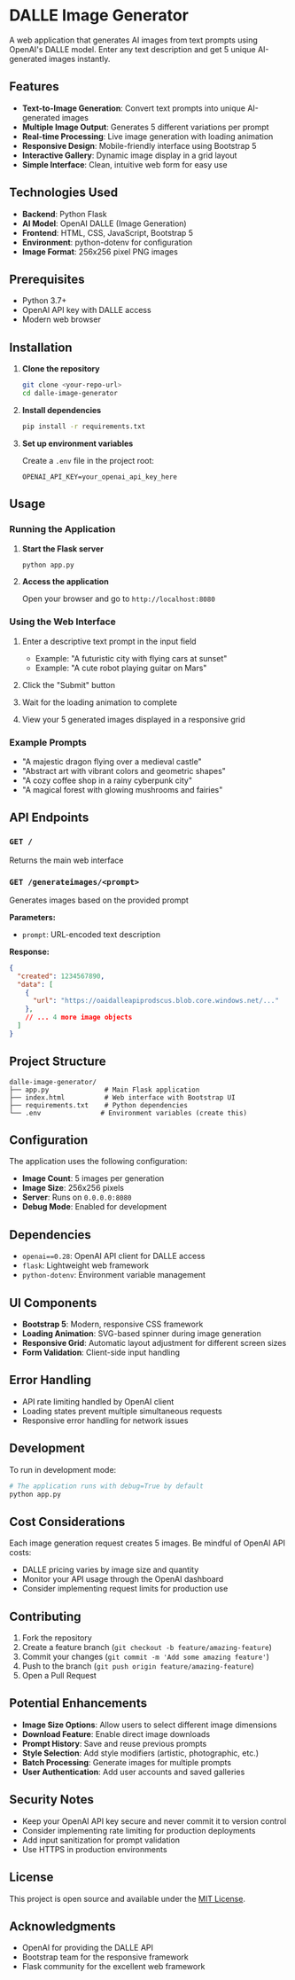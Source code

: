 # DALLE Image Generator

A web application that generates AI images from text prompts using OpenAI's DALLE model. Enter any text description and get 5 unique AI-generated images instantly.

## Features

- **Text-to-Image Generation**: Convert text prompts into unique AI-generated images
- **Multiple Image Output**: Generates 5 different variations per prompt
- **Real-time Processing**: Live image generation with loading animation
- **Responsive Design**: Mobile-friendly interface using Bootstrap 5
- **Interactive Gallery**: Dynamic image display in a grid layout
- **Simple Interface**: Clean, intuitive web form for easy use

## Technologies Used

- **Backend**: Python Flask
- **AI Model**: OpenAI DALLE (Image Generation)
- **Frontend**: HTML, CSS, JavaScript, Bootstrap 5
- **Environment**: python-dotenv for configuration
- **Image Format**: 256x256 pixel PNG images

## Prerequisites

- Python 3.7+
- OpenAI API key with DALLE access
- Modern web browser

## Installation

1. **Clone the repository**
   ```bash
   git clone <your-repo-url>
   cd dalle-image-generator
   ```

2. **Install dependencies**
   ```bash
   pip install -r requirements.txt
   ```

3. **Set up environment variables**
   
   Create a `.env` file in the project root:
   ```env
   OPENAI_API_KEY=your_openai_api_key_here
   ```

## Usage

### Running the Application

1. **Start the Flask server**
   ```bash
   python app.py
   ```

2. **Access the application**
   
   Open your browser and go to `http://localhost:8080`

### Using the Web Interface

1. Enter a descriptive text prompt in the input field
   - Example: "A futuristic city with flying cars at sunset"
   - Example: "A cute robot playing guitar on Mars"
   
2. Click the "Submit" button

3. Wait for the loading animation to complete

4. View your 5 generated images displayed in a responsive grid

### Example Prompts

- "A majestic dragon flying over a medieval castle"
- "Abstract art with vibrant colors and geometric shapes"
- "A cozy coffee shop in a rainy cyberpunk city"
- "A magical forest with glowing mushrooms and fairies"

## API Endpoints

### `GET /`
Returns the main web interface

### `GET /generateimages/<prompt>`
Generates images based on the provided prompt

**Parameters:**
- `prompt`: URL-encoded text description

**Response:**
```json
{
  "created": 1234567890,
  "data": [
    {
      "url": "https://oaidalleapiprodscus.blob.core.windows.net/..."
    },
    // ... 4 more image objects
  ]
}
```

## Project Structure

```
dalle-image-generator/
├── app.py              # Main Flask application
├── index.html          # Web interface with Bootstrap UI
├── requirements.txt    # Python dependencies
└── .env               # Environment variables (create this)
```

## Configuration

The application uses the following configuration:

- **Image Count**: 5 images per generation
- **Image Size**: 256x256 pixels
- **Server**: Runs on `0.0.0.0:8080`
- **Debug Mode**: Enabled for development

## Dependencies

- `openai==0.28`: OpenAI API client for DALLE access
- `flask`: Lightweight web framework
- `python-dotenv`: Environment variable management

## UI Components

- **Bootstrap 5**: Modern, responsive CSS framework
- **Loading Animation**: SVG-based spinner during image generation
- **Responsive Grid**: Automatic layout adjustment for different screen sizes
- **Form Validation**: Client-side input handling

## Error Handling

- API rate limiting handled by OpenAI client
- Loading states prevent multiple simultaneous requests
- Responsive error handling for network issues

## Development

To run in development mode:

```bash
# The application runs with debug=True by default
python app.py
```

## Cost Considerations

Each image generation request creates 5 images. Be mindful of OpenAI API costs:
- DALLE pricing varies by image size and quantity
- Monitor your API usage through the OpenAI dashboard
- Consider implementing request limits for production use

## Contributing

1. Fork the repository
2. Create a feature branch (`git checkout -b feature/amazing-feature`)
3. Commit your changes (`git commit -m 'Add some amazing feature'`)
4. Push to the branch (`git push origin feature/amazing-feature`)
5. Open a Pull Request

## Potential Enhancements

- **Image Size Options**: Allow users to select different image dimensions
- **Download Feature**: Enable direct image downloads
- **Prompt History**: Save and reuse previous prompts
- **Style Selection**: Add style modifiers (artistic, photographic, etc.)
- **Batch Processing**: Generate images for multiple prompts
- **User Authentication**: Add user accounts and saved galleries

## Security Notes

- Keep your OpenAI API key secure and never commit it to version control
- Consider implementing rate limiting for production deployments
- Add input sanitization for prompt validation
- Use HTTPS in production environments

## License

This project is open source and available under the [MIT License](LICENSE).

## Acknowledgments

- OpenAI for providing the DALLE API
- Bootstrap team for the responsive framework
- Flask community for the excellent web framework